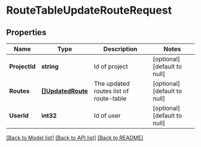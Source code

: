 # RouteTableUpdateRouteRequest

## Properties
Name | Type | Description | Notes
------------ | ------------- | ------------- | -------------
**ProjectId** | **string** | Id of project | [optional] [default to null]
**Routes** | [**[]UpdatedRoute**](UpdatedRoute.md) | The updated routes list of route-table | [optional] [default to null]
**UserId** | **int32** | Id of user | [optional] [default to null]

[[Back to Model list]](../README.md#documentation-for-models) [[Back to API list]](../README.md#documentation-for-api-endpoints) [[Back to README]](../README.md)


